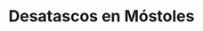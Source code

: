 ---
id: 'service-10'
title: 'Desatascos en Móstoles'
titleMeta: "Desatascos y Desatrancos en Móstoles | Poceros "
mediumImage: 'renovation-lg.webp'
lugar: 'Móstoles'
largeImage: 'desatascosmostoles-md.webp'
canonical: https://www.desatascos-madrid.com/desatascos/mostoles
metaContent: "Desatascos Pociten: Desatascos y Desatrancos en Móstoles. Poceros especializados 🌊. Soluciones eficientes para tus problemas de atascos. Llámanos ☎️ 647 376 782"
detailBreadcrumbSubTitle: 'Single Service'
detailBreadcrumbDesc: 'Empresa de poceros en Pozuelo con los mejores precios'


title2: 'Desatascos en Móstoles'
#PARRAFO color negro de fondo y letras en verde
detailSubTitle: 'Desatascos y desatrancos en Móstoles: Solucionamos tus problemas'

#PARRAFO slider
parrafo: "Soluciones rápidas y personalizadas para tus problemas de pocería en Móstoles con Desatascos Pociten"

#PARRAFO Primera pregunta



descripcion: "Como empresa líder en servicios de desatascos y desatrancos en la ciudad de Móstoles, en Desatascos Pociten contamos con la experiencia, el equipo y los recursos necesarios para resolver cualquier problema de pocería que se presente en su hogar o negocio. En este artículo, le explicaremos en detalle cómo funcionan nuestros servicios, cuáles son los beneficios de elegirnos y cómo podemos ayudarlo a prevenir futuros problemas de pocería."
detailDesc: ""

#PARRAFO Segunda pregunta
pregunta2: "¿Qué son los servicios de desatascos y desatrancos?"
descripcion1: "Los servicios de desatascos y desatrancos son servicios de pocería especializados que se encargan de resolver problemas en las tuberías y los desagües de su hogar o negocio. Estos problemas pueden incluir atascos, bloqueos, obstrucciones y acumulaciones de residuos, entre otros. En Desatascos Pociten, contamos con equipos y técnicas especializadas para solucionar estos problemas de manera rápida y eficaz."
descripcion2: ""

#PARRAFO Tercera pregunta
pregunta3: "¿Por qué elegir a Desatascos Pociten?"
descripcion3: "En Desatascos Pociten, nos enorgullece ofrecer a nuestros clientes los mejores servicios de desatascos y desatrancos en Móstoles. Al elegirnos, usted se beneficiará de:"

#Set inner Html con contenido variable

contenidoDescripcion: "
<h2>Experiencia y conocimientos</h2>
<p>Contamos con un equipo de profesionales altamente capacitados y experimentados que conocen bien los sistemas de pocería y tienen experiencia en resolver cualquier problema que se les presente.</p>
<br>
<h3>Tecnología de última generación</h3>
<p>En Desatascos Pociten, utilizamos equipos y técnicas de última generación para garantizar que nuestros servicios sean lo más eficaces posible. Además, nos aseguramos de estar al día con las últimas tendencias y avances en el campo de la pocería..</p>
<br>
<h3>Servicio rápido y eficiente</h3>
<p>En Desatascos Pociten, sabemos lo importante que es solucionar los problemas de pocería de manera rápida y eficiente. Por eso, trabajamos rápidamente para resolver el problema lo antes posible y garantizar que su hogar o negocio vuelva a funcionar con normalidad.</p>
<br>
<h3>Precios competitivos</h3>
<p>En Desatascos Pociten, nos esforzamos por ofrecer servicios de alta calidad a precios razonables. Trabajamos con transparencia y honestidad para garantizar que nuestros clientes siempre sepan exactamente lo que están pagando.</p>
<br>




"
contenidoDescripcion1: "<h2>¿Cómo funcionan nuestros servicios?</h2>
<p>En Desatascos Pociten, ofrecemos una amplia gama de servicios de desatascos y desatrancos en Móstoles. Algunos de nuestros servicios más populares incluyen:</p>

<h3>Desatascos de tuberías</h3>
<p>Nuestros técnicos están capacitados para desatascar tuberías de cualquier tamaño y en cualquier lugar de su hogar o negocio. Utilizamos técnicas especializadas para eliminar cualquier obstrucción o acumulación de residuos en la tubería.</p>
<br>
<h3>Limpieza de fosas sépticas</h3>
<p>En Desatascos Pociten, también ofrecemos servicios de limpieza de fosas sépticas para garantizar que su sistema de saneamiento funcione correctamente. Realizamos una limpieza completa y utilizamos técnicas especializadas para eliminar cualquier acumulación de residuos.</p>
<br>
<h3>Inspección de tuberías</h3>
<p>Utilizamos cámaras especializadas para inspeccionar el interior de las tuberías y detectar cualquier problema oculto. Esto nos permite identificar problemas antes de que se conviertan en un problema mucho más grave</p>
<br>
<h3>Soluciones personalizadas</h3>
<p>En Desatascos Pociten, entendemos que cada problema de pocería es único. Por eso, ofrecemos soluciones personalizadas para cada cliente. Trabajamos con usted para entender su situación y encontrar la mejor solución posible para resolver el problema.</p>
<br>"
contenidoDescripcion2: "<h2>¿Cómo prevenir futuros problemas de pocería?</h2>
<p>En Desatascos Pociten, no solo ofrecemos servicios de desatascos y desatrancos, sino que también podemos ayudarlo a prevenir futuros problemas de pocería. Algunas de las medidas preventivas que puede tomar incluyen:</p>

<h3>Mantenimiento regular</h3>
<p>El mantenimiento regular de sus sistemas de pocería puede ayudar a prevenir problemas antes de que ocurran. En Desatascos Pociten, ofrecemos servicios de mantenimiento para ayudarlo a mantener sus sistemas de pocería en buen estado.</p>
<br>

<h3>Eliminar residuos correctamente</h3>
<p>No arroje residuos por el inodoro o el fregadero. Esto puede causar obstrucciones y atascos en sus tuberías. En su lugar, deshágase de los residuos de manera responsable y adecuada.</p>
<br>
<h3>Revisar las tuberías de forma regular</h3>
<p>Revise sus tuberías de manera regular para detectar cualquier problema temprano. Si nota algún problema, contáctenos de inmediato para que podamos solucionarlo antes de que empeore.</p>"
contenidoDescripcion3: ""
#PARRAFO Cuarta pregunta

descripcion4: "En Desatascos Pociten, ofrecemos los mejores servicios de desatascos y desatrancos en Móstoles. Contamos con un equipo altamente capacitado y los mejores equipos y técnicas para resolver cualquier problema de pocería que se presente en su hogar o negocio. Además, ofrecemos soluciones personalizadas y podemos ayudarlo a prevenir futuros problemas de pocería. Si tiene algún problema de pocería, no dude en contactarnos."


#FAqs de la pagina

accordionData:
 [
    {
      question: '¿Cuánto tiempo tardan en llegar a mi hogar o negocio?',
      answer:
        'Nos esforzamos por llegar a su hogar o negocio lo antes posible. El tiempo de llegada depende de la ubicación y la gravedad del problema.',
    },
    {
      question: '¿Qué debo hacer si tengo una emergencia conmis tuberías?',
      answer:
        'Si tiene una emergencia con sus tuberías, contáctenos de inmediato. Estamos disponibles las 24 horas del día, los 7 días de la semana para atender emergencias.',
    },
    {
      question: '¿Ofrecen servicios de mantenimiento?',
      answer:
        'Sí, ofrecemos servicios de mantenimiento para ayudarlo a mantener sus sistemas de tuberías en buen estado.',
    },
      {
      question: '¿Cuáles son sus precios?',
      answer: 'Nuestros precios son razonables y competitivos. Trabajamos con transparencia y honestidad para garantizar que nuestros clientes siempre sepan exactamente lo que están pagando.'
    },
      {
      question: '¿Ofrecen garantía en sus servicios?',
      answer:
        'Sí, ofrecemos garantía en nuestros servicios. Si no está satisfecho con nuestro trabajo, haremos todo lo posible para solucionar el problema.',
    },
  ]

#OPCIONES LI

option1: '✅ Pisos y viviendas en general con problemas de atascos en bañeras, fregaderos o inodoros.'

option2: '✅ Chalets individuales, adosados o pareados de clientes particulares en general con problemas de atascos en arquetas de hojas o tierra. '
option3: '✅ Colegios con atascos en general de aseos y arquetas de patios.'
option4: '✅ Urbanizaciones con atascos, arquetas deterioradas, problemas de tuberías o bajantes.'
option5: '✅ Restaurantes con problemas de atascos en cocina, fregaderos o en los aseos de los clientes.'
option6: '✅ Instalaciones deportivas con problemas en los desagües de las piscina o vaciado de arquetas en los vestuarios.'
option7: '✅ Hoteles para el mantenimiento de sus instalaciones, queriendo dar siempre el mejor servicio a sus huéspedes.'
option 8: '✅ Multinacionales para incidencias o mantenimiento de las instalaciones distribuidas en sus oficinas.'
option 9: '✅ Naves industriales, que generan residuos que sin remedio se acumulan en sus arquetas produciendo atrancos.'




#PARRAFO TEXTO FONDO NEGRO LETRAS VERDES ANTES DE BOTON

parrafo1: '<h2>24 HORAS A TU SERVICIO</h2>'


isFeatured: true
---